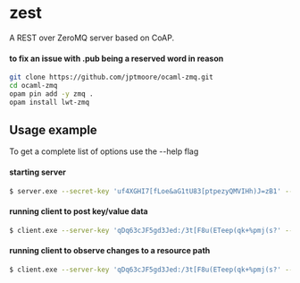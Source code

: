 # zest

A REST over ZeroMQ server based on CoAP.

#### to fix an issue with .pub being a reserved word in reason

```bash
git clone https://github.com/jptmoore/ocaml-zmq.git
cd ocaml-zmq
opam pin add -y zmq .
opam install lwt-zmq
```


## Usage example

To get a complete list of options use the --help flag

#### starting server

```bash
$ server.exe --secret-key 'uf4XGHI7[fLoe&aG1tU83[ptpezyQMVIHh)J=zB1' --enable-logging
```

#### running client to post key/value data

```bash
$ client.exe --server-key 'qDq63cJF5gd3Jed:/3t[F8u(ETeep(qk+%pmj(s?' --public-key 'MP9pZzG25M2$.a%[DwU$OQ#-:C}Aq)3w*<AY^%V{' --secret-key 'j#3yqGG17QNTe(g@jJt6[LOg%ivqr<:}L%&NAUPt' --path '/kv/foo' --payload '{"name":"fred", "age":30}' --mode post --format json
```

#### running client to observe changes to a resource path

```bash
$ client.exe --server-key 'qDq63cJF5gd3Jed:/3t[F8u(ETeep(qk+%pmj(s?' --public-key 'MP9pZzG25M2$.a%[DwU$OQ#-:C}Aq)3w*<AY^%V{' --secret-key 'j#3yqGG17QNTe(g@jJt6[LOg%ivqr<:}L%&NAUPt' --path '/kv/foo' --mode observe
```